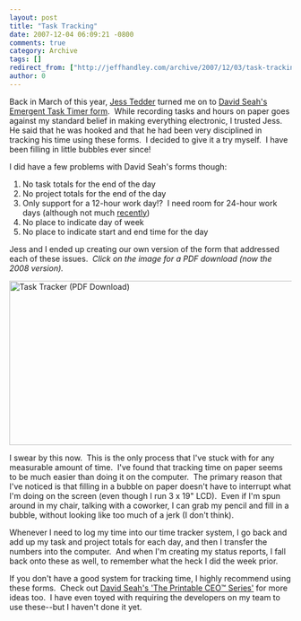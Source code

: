 ```yaml
---
layout: post
title: "Task Tracking"
date: 2007-12-04 06:09:21 -0800
comments: true
category: Archive
tags: []
redirect_from: ["http://jeffhandley.com/archive/2007/12/03/task-tracking"]
author: 0
---
```

<!-- more -->
<p>Back in March of this year, <a href="http://www.jesstedder.com/" target="_blank">Jess Tedder</a> turned me on to <a href="http://davidseah.com/blog/emergent-task-timer-2007-form-updates/" target="_blank">David Seah's Emergent Task Timer form</a>.  While recording tasks and hours on paper goes against my standard belief in making everything electronic, I trusted Jess.  He said that he was hooked and that he had been very disciplined in tracking his time using these forms.  I decided to give it a try myself.  I have been filling in little bubbles ever since!</p>  <p>I did have a few problems with David Seah's forms though:</p>  <ol>   <li>No task totals for the end of the day </li>    <li>No project totals for the end of the day </li>    <li>Only support for a 12-hour work day!?  I need room for 24-hour work days (although not much <a href="http://blog.jeffhandley.com/archive/2007/11/07/my-work-pace.aspx" target="_blank">recently</a>) </li>    <li>No place to indicate day of week </li>    <li>No place to indicate start and end time for the day </li> </ol>  <p>Jess and I ended up creating our own version of the form that addressed each of these issues.  <em>Click on the image for a PDF download (now the 2008 version).</em></p>  <p><a title="Task Tracker" href="http://blog.jeffhandley.com/Files/TaskTracker2008.pdf" target="_blank" rel="enclosure"><img height="293" alt="Task Tracker (PDF Download)" src="http://blog.jeffhandley.com/Images/PostImages/TaskTracking_1378C/image.png" width="550" /></a> </p>  <p>I swear by this now.  This is the only process that I've stuck with for any measurable amount of time.  I've found that tracking time on paper seems to be much easier than doing it on the computer.  The primary reason that I've noticed is that filling in a bubble on paper doesn't have to interrupt what I'm doing on the screen (even though I run 3 x 19" LCD).  Even if I'm spun around in my chair, talking with a coworker, I can grab my pencil and fill in a bubble, without looking like too much of a jerk (I don't think).</p>  <p>Whenever I need to log my time into our time tracker system, I go back and add up my task and project totals for each day, and then I transfer the numbers into the computer.  And when I'm creating my status reports, I fall back onto these as well, to remember what the heck I did the week prior.</p>  <p>If you don't have a good system for tracking time, I highly recommend using these forms.  Check out <a href="http://davidseah.com/blog/the-printable-ceo-series/" target="_blank">David Seah's 'The Printable CEO™ Series'</a> for more ideas too.  I have even toyed with requiring the developers on my team to use these--but I haven't done it yet.</p>

